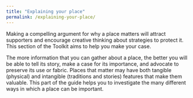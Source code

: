 ```yaml
---
title: "Explaining your place"
permalink: /explaining-your-place/
---
```


Making a compelling argument for why a place matters will attract supporters and encourage creative thinking about strategies to protect it. This section of the Toolkit aims to help you make your case.

The more information that you can gather about a place, the better you will be able to tell its story, make a case for its importance, and advocate to preserve its use or fabric. Places that matter may have both tangible (physical) and intangible (traditions and stories) features that make them valuable. This part of the guide helps you to investigate the many different ways in which a place can be important.
